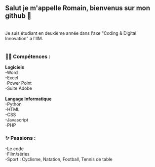 <h2> Salut je m'appelle Romain, bienvenus sur mon github 👋</h2> <br>
Je suis étudiant en deuxième année dans l'axe "Coding & Digital Innovation" a l'IIM. <br><br>

<h3> 🧑‍💻 Compétences :</h3> 
<strong>Logiciels</strong> <br>
-Word <br>
-Excel <br>
-Power Point <br> 
-Suite Adobe <br> <br>
<strong>Langage Informatique</strong> <br>
-Python <br>
-HTML <br>
-CSS <br>
-Javascript <br>
-PHP <br>

<h3> ✨ Passions :</h3>
-Le code <br>
-Film/séries <br>
-Sport : Cyclisme, Natation, Football, Tennis de table





